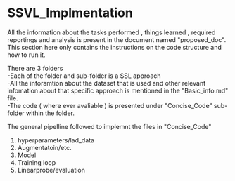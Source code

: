 # SSVL_Implmentation
All the information about the tasks performed , things learned , required reportings and analysis is present in the document named "proposed_doc".  
This section here only contains the instructions on the code structure and how to run it.  

There are 3 folders  
-Each of the folder and sub-folder is a SSL approach   
-All the inforamtion about the dataset that is used and other relevant infomation about that specific approach is mentioned in the "Basic_info.md" file.  
-The code ( where ever avaliable ) is presented under "Concise_Code" sub-folder within the folder.  

The general pipelline followed to implemnt the files in "Concise_Code"  
1. hyperparameters/lad_data  
2. Augmentatoin/etc.  
3. Model
4. Training loop
5. Linearprobe/evaluation


